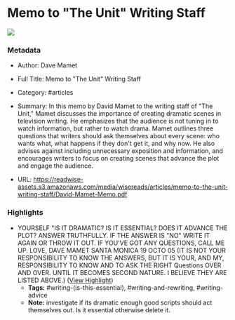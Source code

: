 # Memo to "The Unit" Writing Staff

![](https://readwise-assets.s3.amazonaws.com/media/uploaded_book_covers/profile_941292/tsnU9--gQJKHO2DQ_4uNEwMrwCvRCPEwn3LQ73Tuows-cove_uog3Pp3.png)

### Metadata

- Author: Dave Mamet
- Full Title: Memo to "The Unit" Writing Staff
- Category: #articles

- Summary: In this memo by David Mamet to the writing staff of "The Unit," Mamet discusses the importance of creating dramatic scenes in television writing. He emphasizes that the audience is not tuning in to watch information, but rather to watch drama. Mamet outlines three questions that writers should ask themselves about every scene: who wants what, what happens if they don't get it, and why now. He also advises against including unnecessary exposition and information, and encourages writers to focus on creating scenes that advance the plot and engage the audience. 

- URL: https://readwise-assets.s3.amazonaws.com/media/wisereads/articles/memo-to-the-unit-writing-staff/David-Mamet-Memo.pdf

### Highlights

- YOURSELF "IS IT DRAMATIC? IS IT ESSENTIAL? DOES IT ADVANCE THE PLOT?
  ANSWER TRUTHFULLY.
  IF THE ANSWER IS "NO" WRITE IT AGAIN OR THROW IT OUT. IF YOU'VE GOT ANY QUESTIONS, CALL ME UP.
  LOVE, DAVE MAMET SANTA MONICA 19 OCTO 05 (IT IS NOT YOUR RESPONSIBILITY TO KNOW THE ANSWERS, BUT IT IS YOUR, AND MY, RESPONSIBILITY TO KNOW AND TO ASK THE RIGHT Questions OVER AND OVER. UNTIL IT BECOMES SECOND NATURE. I BELIEVE THEY ARE LISTED ABOVE.) ([View Highlight](https://read.readwise.io/read/01hy9q63jx25s0zc9pp5p8aeev))
    - **Tags:** #writing-(is-this-essential), #writing-and-rewriting, #writing-advice
    - **Note:** investigate if its dramatic enough good scripts should act themselves out. Is it essential otherwise delete it.
